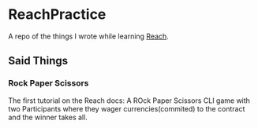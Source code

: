 # ReachPractice
A repo of the things I wrote while learning [Reach](https://docs.reach.sh/#reach-top).

## Said Things

### Rock Paper Scissors

The first tutorial on the Reach docs: A ROck Paper Scissors CLI game with two Participants where they wager currencies(commited) to the contract and the winner takes all. 


